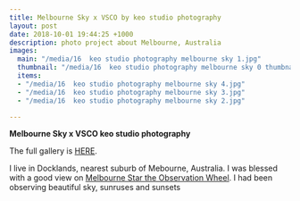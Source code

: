 ```yaml
---
title: Melbourne Sky x VSCO by keo studio photography
layout: post
date: 2018-10-01 19:44:25 +1000
description: photo project about Melbourne, Australia
images:
  main: "/media/16  keo studio photography melbourne sky 1.jpg"
  thumbnail: "/media/16  keo studio photography melbourne sky 0 thumbnail.jpg"
  items:
  - "/media/16  keo studio photography melbourne sky 4.jpg"
  - "/media/16  keo studio photography melbourne sky 3.jpg"
  - "/media/16  keo studio photography melbourne sky 2.jpg"

---
```

**Melbourne Sky x VSCO keo studio photography**  

The full gallery is [HERE](https://keo-studio.pixieset.com/melbourneskyxvsco/).

I live in Docklands, nearest suburb of Mebourne, Australia. I was blessed with a good view on [Melbourne Star the Observation Wheel](https://www.melbournestar.com/). I had been observing beautiful sky, sunruses and sunsets